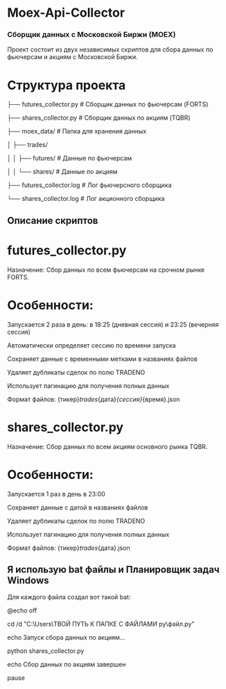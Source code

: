 # Moex-Api-Collector

### Сборщик данных с Московской Биржи (MOEX)
Проект состоит из двух независимых скриптов для сбора данных по фьючерсам и акциям с Московской Биржи.

# Структура проекта

├── futures_collector.py    # Сборщик данных по фьючерсам (FORTS)

├── shares_collector.py     # Сборщик данных по акциям (TQBR)

├── moex_data/              # Папка для хранения данных

│   ├── trades/

│   │   ├── futures/        # Данные по фьючерсам

│   │   └── shares/         # Данные по акциям

├── futures_collector.log   # Лог фьючерсного сборщика

└── shares_collector.log    # Лог акционного сборщика

## Описание скриптов
# futures_collector.py
Назначение: Сбор данных по всем фьючерсам на срочном рынке FORTS.

# Особенности:

Запускается 2 раза в день: в 18:25 (дневная сессия) и 23:25 (вечерняя сессия)

Автоматически определяет сессию по времени запуска

Сохраняет данные с временными метками в названиях файлов

Удаляет дубликаты сделок по полю TRADENO

Использует пагинацию для получения полных данных

Формат файлов: {тикер}_trades_{дата}_{сессия}_{время}.json

# shares_collector.py
Назначение: Сбор данных по всем акциям основного рынка TQBR.

# Особенности:

Запускается 1 раз в день в 23:00

Сохраняет данные с датой в названиях файлов

Удаляет дубликаты сделок по полю TRADENO

Использует пагинацию для получения полных данных

Формат файлов: {тикер}_trades_{дата}.json

## Я использую bat файлы и Планировщик задач Windows

Для каждого файла создал вот такой bat:

@echo off

cd /d "C:\Users\ТВОЙ ПУТЬ К ПАПКЕ С ФАЙЛАМИ py\файл.py"

echo Запуск сбора данных по акциям...

python shares_collector.py

echo Сбор данных по акциям завершен

pause



